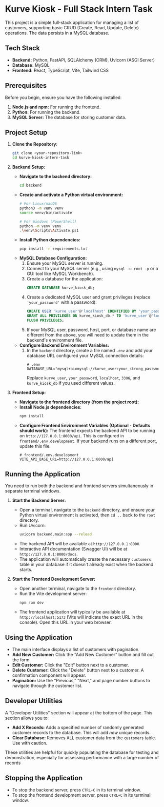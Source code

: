 # Kurve Kiosk - Full Stack Intern Task

This project is a simple full-stack application for managing a list of customers, supporting basic CRUD (Create, Read, Update, Delete) operations. The data persists in a MySQL database.

## Tech Stack

*   **Backend:** Python, FastAPI, SQLAlchemy (ORM), Uvicorn (ASGI Server)
*   **Database:** MySQL
*   **Frontend:** React, TypeScript, Vite, Tailwind CSS

## Prerequisites

Before you begin, ensure you have the following installed:

1.  **Node.js and npm:** For running the frontend.
2.  **Python:** For running the backend.
3.  **MySQL Server:** The database for storing customer data.

## Project Setup

1.  **Clone the Repository:**
    ```bash
    git clone <your-repository-link>
    cd kurve-kiosk-intern-task
    ```

2.  **Backend Setup:**

    *   **Navigate to the backend directory:**
        ```bash
        cd backend
        ```
    *   **Create and activate a Python virtual environment:**
        ```bash
        # For Linux/macOS
        python3 -m venv venv
        source venv/bin/activate

        # For Windows (PowerShell)
        python -m venv venv
        .\venv\Scripts\Activate.ps1 
        ```
    *   **Install Python dependencies:**
        ```bash
        pip install -r requirements.txt
        ```
    *   **MySQL Database Configuration:**
        1.  Ensure your MySQL server is running.
        2.  Connect to your MySQL server (e.g., using `mysql -u root -p` or a GUI tool like MySQL Workbench).
        3.  Create a database for the application:
            ```sql
            CREATE DATABASE kurve_kiosk_db;
            ```
        4.  Create a dedicated MySQL user and grant privileges (replace `'your_password'` with a password):
            ```sql
            CREATE USER 'kurve_user'@'localhost' IDENTIFIED BY 'your_password';
            GRANT ALL PRIVILEGES ON kurve_kiosk_db.* TO 'kurve_user'@'localhost';
            FLUSH PRIVILEGES;
            ```
        5.  If your MySQL user, password, host, port, or database name are different from the above, you will need to update them in the backend's environment file.
    *   **Configure Backend Environment Variables:**
        1.  In the `backend` directory, create a file named `.env` and add your database URL configured your MySQL connection details:
            ```env
            # .env
            DATABASE_URL="mysql+aiomysql://kurve_user:your_strong_password@localhost:3306/kurve_kiosk_db"
            ```
            Replace `kurve_user`, `your_password`, `localhost`, `3306`, and `kurve_kiosk_db` if you used different values.

3.  **Frontend Setup:**

    *   **Navigate to the frontend directory (from the project root):**
    *   **Install Node.js dependencies:**
        ```bash
        npm install
        ```
    *   **Configure Frontend Environment Variables (Optional - Defaults should work):**
        The frontend expects the backend API to be running on `http://127.0.0.1:8000/api`. This is configured in `frontend/.env.development`. If your backend runs on a different port, update this file.
        ```env
        # frontend/.env.development
        VITE_API_BASE_URL=http://127.0.0.1:8000/api
        ```

## Running the Application

You need to run both the backend and frontend servers simultaneously in separate terminal windows.

1.  **Start the Backend Server:**
    *   Open a terminal, navigate to the `backend` directory, and ensure your Python virtual environment is activated, then `cd ..` back to the `root` directory.
    *   Run Uvicorn:
        ```bash
        uvicorn backend.main:app --reload
        ```
    *   The backend API will be available at `http://127.0.0.1:8000`.
    *   Interactive API documentation (Swagger UI) will be at `http://127.0.0.1:8000/docs`.
    *   The application will automatically create the necessary `customers` table in your database if it doesn't already exist when the backend starts.

2.  **Start the Frontend Development Server:**
    *   Open another terminal, navigate to the `frontend` directory.
    *   Run the Vite development server:
        ```bash
        npm run dev
        ```
    *   The frontend application will typically be available at `http://localhost:5173` (Vite will indicate the exact URL in the console). Open this URL in your web browser.

## Using the Application

*   The main interface displays a list of customers with pagination.
*   **Add New Customer:** Click the "Add New Customer" button and fill out the form.
*   **Edit Customer:** Click the "Edit" button next to a customer.
*   **Delete Customer:** Click the "Delete" button next to a customer. A confirmation component will appear.
*   **Pagination:** Use the "Previous," "Next," and page number buttons to navigate through the customer list.

## Developer Utilities

A "Developer Utilities" section will appear at the bottom of the page. This section allows you to:

*   **Add X Records:** Adds a specified number of randomly generated customer records to the database. This will add *new* unique records.
*   **Clear Database:** Removes ALL customer data from the `customers` table. Use with caution.

These utilities are helpful for quickly populating the database for testing and demonstration, especially for assessing performance with a large number of records

## Stopping the Application

*   To stop the backend server, press `CTRL+C` in its terminal window.
*   To stop the frontend development server, press `CTRL+C` in its terminal window.